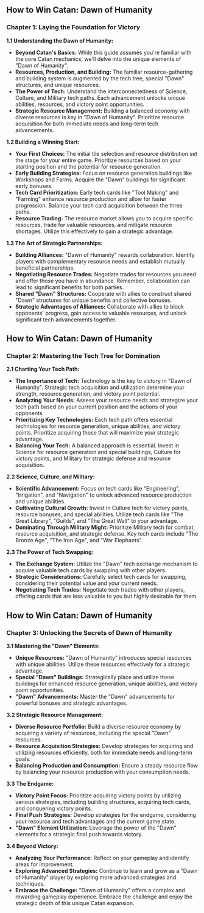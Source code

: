 ## How to Win Catan: Dawn of Humanity

### Chapter 1: Laying the Foundation for Victory

**1.1 Understanding the Dawn of Humanity:**

* **Beyond Catan's Basics:** While this guide assumes you're familiar with the core Catan mechanics, we'll delve into the unique elements of "Dawn of Humanity". 
* **Resources, Production, and Building:**  The familiar resource-gathering and building system is augmented by the tech tree, special "Dawn" structures, and unique resources.
* **The Power of Tech:**  Understand the interconnectedness of Science, Culture, and Military tech paths. Each advancement unlocks unique abilities, resources, and victory point opportunities.
* **Strategic Resource Management:**  Building a balanced economy with diverse resources is key in "Dawn of Humanity".  Prioritize resource acquisition for both immediate needs and long-term tech advancements.

**1.2 Building a Winning Start:**

* **Your First Choices:**  The initial tile selection and resource distribution set the stage for your entire game.  Prioritize resources based on your starting position and the potential for resource generation.
* **Early Building Strategies:**  Focus on resource generation buildings like Workshops and Farms.  Acquire the "Dawn" buildings for significant early bonuses. 
* **Tech Card Prioritization:**  Early tech cards like "Tool Making" and "Farming" enhance resource production and allow for faster progression.  Balance your tech card acquisition between the three paths.
* **Resource Trading:**  The resource market allows you to acquire specific resources, trade for valuable resources, and mitigate resource shortages.  Utilize this effectively to gain a strategic advantage.

**1.3 The Art of Strategic Partnerships:**

* **Building Alliances:**  "Dawn of Humanity" rewards collaboration.  Identify players with complementary resource needs and establish mutually beneficial partnerships.
* **Negotiating Resource Trades:**  Negotiate trades for resources you need and offer those you have in abundance.  Remember, collaboration can lead to significant benefits for both parties.
* **Shared "Dawn" Structures:**  Cooperate with allies to construct shared "Dawn" structures for unique benefits and collective bonuses.
* **Strategic Advantages of Alliances:**  Collaborate with allies to block opponents' progress, gain access to valuable resources, and unlock significant tech advancements together. 


## How to Win Catan: Dawn of Humanity

### Chapter 2: Mastering the Tech Tree for Domination

**2.1 Charting Your Tech Path:**

* **The Importance of Tech:**  Technology is the key to victory in "Dawn of Humanity".  Strategic tech acquisition and utilization determine your strength, resource generation, and victory point potential.
* **Analyzing Your Needs:**  Assess your resource needs and strategize your tech path based on your current position and the actions of your opponents.
* **Prioritizing Key Technologies:**  Each tech path offers essential technologies for resource generation, unique abilities, and victory points.  Prioritize acquiring those that will maximize your strategic advantage.
* **Balancing Your Tech:**  A balanced approach is essential.  Invest in Science for resource generation and special buildings, Culture for victory points, and Military for strategic defense and resource acquisition.

**2.2 Science, Culture, and Military:**

* **Scientific Advancement:**  Focus on tech cards like "Engineering", "Irrigation", and "Navigation" to unlock advanced resource production and unique abilities.  
* **Cultivating Cultural Growth:**  Invest in Culture tech for victory points, resource bonuses, and special abilities.  Utilize tech cards like "The Great Library", "Guilds", and "The Great Wall" to your advantage.
* **Dominating Through Military Might:**  Prioritize Military tech for combat, resource acquisition, and strategic defense.  Key tech cards include "The Bronze Age", "The Iron Age", and "War Elephants".  

**2.3 The Power of Tech Swapping:**

* **The Exchange System:**  Utilize the "Dawn" tech exchange mechanism to acquire valuable tech cards by swapping with other players.
* **Strategic Considerations:**  Carefully select tech cards for swapping, considering their potential value and your current needs.
* **Negotiating Tech Trades:**  Negotiate tech trades with other players, offering cards that are less valuable to you but highly desirable for them.



## How to Win Catan: Dawn of Humanity

### Chapter 3: Unlocking the Secrets of Dawn of Humanity

**3.1 Mastering the "Dawn" Elements:**

* **Unique Resources:**  "Dawn of Humanity" introduces special resources with unique abilities.  Utilize these resources effectively for a strategic advantage.
* **Special "Dawn" Buildings:**  Strategically place and utilize these buildings for enhanced resource generation, unique abilities, and victory point opportunities.
* **"Dawn" Advancements:**  Master the "Dawn" advancements for powerful bonuses and strategic advantages.

**3.2 Strategic Resource Management:**

* **Diverse Resource Portfolio:**  Build a diverse resource economy by acquiring a variety of resources, including the special "Dawn" resources.
* **Resource Acquisition Strategies:**  Develop strategies for acquiring and utilizing resources efficiently, both for immediate needs and long-term goals.
* **Balancing Production and Consumption:**  Ensure a steady resource flow by balancing your resource production with your consumption needs.

**3.3 The Endgame:**

* **Victory Point Focus:**  Prioritize acquiring victory points by utilizing various strategies, including building structures, acquiring tech cards, and conquering victory points.
* **Final Push Strategies:**  Develop strategies for the endgame, considering your resource and tech advantages and the current game state.
* **"Dawn" Element Utilization:**  Leverage the power of the "Dawn" elements for a strategic final push towards victory.

**3.4 Beyond Victory:**

* **Analyzing Your Performance:**  Reflect on your gameplay and identify areas for improvement.
* **Exploring Advanced Strategies:**  Continue to learn and grow as a "Dawn of Humanity" player by exploring more advanced strategies and techniques.
* **Embrace the Challenge:**  "Dawn of Humanity" offers a complex and rewarding gameplay experience.  Embrace the challenge and enjoy the strategic depth of this unique Catan expansion. 
